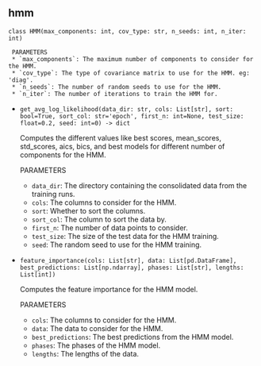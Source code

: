 ## hmm
`class HMM(max_components: int, cov_type: str, n_seeds: int, n_iter: int)`
      
     PARAMETERS
     * `max_components`: The maximum number of components to consider for the HMM.
     * `cov_type`: The type of covariance matrix to use for the HMM. eg: 'diag'.
     * `n_seeds`: The number of random seeds to use for the HMM.
     * `n_iter`: The number of iterations to train the HMM for.
  
* `get_avg_log_likelihood(data_dir: str, cols: List[str], sort: bool=True, sort_col: str='epoch', first_n: int=None, test_size: float=0.2, seed: int=0) -> dict`

    Computes the different values like best scores, mean_scores, std_scores, aics, bics, and best models for different number of components for the HMM.
    
  PARAMETERS
    * `data_dir`: The directory containing the consolidated data from the training runs.
    * `cols`: The columns to consider for the HMM.
    * `sort`: Whether to sort the columns.
    * `sort_col`: The column to sort the data by.
    * `first_n`: The number of data points to consider.
    * `test_size`: The size of the test data for the HMM training.
    * `seed`: The random seed to use for the HMM training.
  
* `feature_importance(cols: List[str], data: List[pd.DataFrame], best_predictions: List[np.ndarray], phases: List[str], lengths: List[int])`
  
    Computes the feature importance for the HMM model.
    
    PARAMETERS
    * `cols`: The columns to consider for the HMM.
    * `data`: The data to consider for the HMM.
    * `best_predictions`: The best predictions from the HMM model.
    * `phases`: The phases of the HMM model.
    * `lengths`: The lengths of the data.
